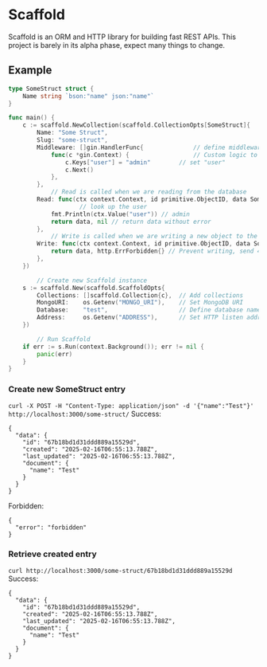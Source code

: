 # Scaffold
Scaffold is an ORM and HTTP library for building fast REST APIs. This project is barely in its alpha phase, expect many things to change.

## Example
```go
type SomeStruct struct {
	Name string `bson:"name" json:"name"`
}

func main() {
	c := scaffold.NewCollection(scaffold.CollectionOpts[SomeStruct]{
		Name: "Some Struct",
		Slug: "some-struct",
		Middleware: []gin.HandlerFunc{         		// define middleware
			func(c *gin.Context) {              	// Custom logic to lookup a user could go here
				c.Keys["user"] = "admin"        // set "user"
				c.Next()
			},
		},
        	// Read is called when we are reading from the database
		Read: func(ctx context.Context, id primitive.ObjectID, data SomeStruct) (SomeStruct, error) {
            		// look up the user
			fmt.Println(ctx.Value("user")) // admin
			return data, nil // return data without error
		},
        	// Write is called when we are writing a new object to the database
		Write: func(ctx context.Context, id primitive.ObjectID, data SomeStruct) (SomeStruct, error) {
			return data, http.ErrForbidden{} // Prevent writing, send 403 forbidden.
		},
	})

    	// Create new Scaffold instance
	s := scaffold.New(scaffold.ScaffoldOpts{
		Collections: []scaffold.Collection{c},  // Add collections
		MongoURI:    os.Getenv("MONGO_URI"),    // Set MongoDB URI
		Database:    "test",                    // Define database name
		Address:     os.Getenv("ADDRESS"),      // Set HTTP listen address
	})

    	// Run Scaffold
	if err := s.Run(context.Background()); err != nil {
		panic(err)
	}
}
```
### Create new SomeStruct entry
`curl -X POST -H "Content-Type: application/json" -d '{"name":"Test"}' http://localhost:3000/some-struct/`
Success:
```
{
  "data": {
    "id": "67b18bd1d31ddd889a15529d",
    "created": "2025-02-16T06:55:13.788Z",
    "last_updated": "2025-02-16T06:55:13.788Z",
    "document": {
      "name": "Test"
    }
  }
}
```
Forbidden:
```
{
  "error": "forbidden"
}
```
### Retrieve created entry
`curl http://localhost:3000/some-struct/67b18bd1d31ddd889a15529d`
Success:
```
{
  "data": {
    "id": "67b18bd1d31ddd889a15529d",
    "created": "2025-02-16T06:55:13.788Z",
    "last_updated": "2025-02-16T06:55:13.788Z",
    "document": {
      "name": "Test"
    }
  }
}
```
